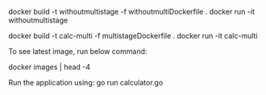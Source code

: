 docker build -t withoutmultistage -f withoutmultiDockerfile .
docker run -it withoutmultistage

docker build -t calc-multi -f multistageDockerfile .
docker run -it calc-multi

To see latest image, run below command:

docker images | head -4

Run the application using: go run calculator.go 
